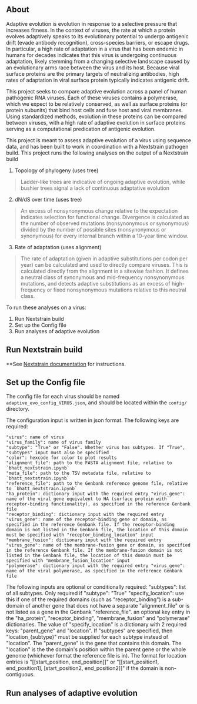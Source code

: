 ## About

Adaptive evolution is evolution in response to a selective pressure that increases fitness. In the context of viruses, the rate at which a protein evolves adaptively speaks to its evolutionary potential to undergo antigenic drift (evade antibody recognition), cross-species barriers, or escape drugs. In particular, a high rate of adaptation in a virus that has been endemic in humans for decades indicates that this virus is undergoing continuous adaptation, likely stemming from a changing selective landscape caused by an evolutionary arms race between the virus and its host. Because viral surface proteins are the primary targets of neutralizing antibodies, high rates of adaptation in viral surface protein typically indicates antigenic drift.

This project seeks to compare adaptive evolution across a panel of human pathogenic RNA viruses. Each of these viruses contains a polymerase, which we expect to be relatively conserved, as well as surface proteins (or protein subunits) that bind host cells and fuse host and viral membranes. Using standardized methods, evolution in these proteins can be compared between viruses, with a high rate of adaptive evolution in surface proteins serving as a computational predication of antigenic evolution. 

This project is meant to assess adaptive evolution of a virus using sequence data, and has been built to work in coordination with a Nextstrain pathogen build. This project runs the following analyses on the output of a Nextstrain build  
1. Topology of phylogeny (uses tree)
> Ladder-like trees are indicative of ongoing adaptive evolution, while bushier trees signal a lack of continuous adaptative evolution
2. dN/dS over time (uses tree)
> An excess of nonsynonymous change relative to the expectation indicates selection for functional change. Divergence is calculated as the number of observed mutations (nonsynonymous or synonymous) divided by the number of possible sites (nonsynonymous or synonymous) for every internal branch within a 10-year time window. 
3. Rate of adaptation (uses alignment)
> The rate of adaptation (given in adaptive substitutions per codon per year) can be calculated and used to directly compare viruses. This is calculated directly from the alignment in a sitewise fashion. It defines a neutral class of synonymous and mid-frequency nonsynonymous mutations, and detects adaptive substitutions as an excess of high-frequency or fixed nonsynonymous mutations relative to this neutral class.


To run these analyses on a virus:
1. Run Nextstrain build
2. Set up the Config file
3. Run analyses of adaptive evolution


## Run Nextstrain build

**See [Nextstrain documentation](https://docs.nextstrain.org/) for instructions.

## Set up the Config file

The config file for each virus should be named `adaptive_evo_config_VIRUS.json`, and should be located within the `config/` directory.

The configuration input is written in json format. The following keys are required: 

	"virus": name of virus
	"virus_family": name of virus family
	"subtype": "True" or "False". Whether virus has subtypes. If "True", "subtypes" input must also be specified
	"color": hexcode for color to plot results
	"alignment_file": path to the FASTA alignment file, relative to `bhatt_nextstrain.ipynb`
	"meta_file": path to the TSV metadata file, relative to `bhatt_nextstrain.ipynb`
	"reference_file": path to the Genbank reference genome file, relative to `bhatt_nextstrain.ipynb`
	"ha_protein": dictionary input with the required entry "virus_gene": name of the viral gene equivalent to HA (surface protein with receptor-binding functionality), as specified in the reference Genbank file
	"receptor_binding": dictionary input with the required entry "virus_gene": name of the receptor-binding gene or domain, as specified in the reference Genbank file. If the receptor-binding domain is not listed in the Genbank file, the location of this domain must be specified with "receptor_binding_location" input
	"membrane_fusion": dictionary input with the required entry "virus_gene": name of the membrane-fusion gene or domain, as specified in the reference Genbank file. If the membrane-fusion domain is not listed in the Genbank file, the location of this domain must be specified with "membrane_fusion_location" input
	"polymerase": dictionary input with the required entry "virus_gene": name of the viral polymerase, as specified in the reference Genbank file

The following inputs are optional or conditionally required:
	"subtypes": list of all subtypes. Only required if "subtype": "True"
	"specify_location": use this if one of the required domains (such as "receptor_binding") is a sub-domain of another gene that does not have a separate "alignment_file" or is not listed as a gene in the Genbank "reference_file". an optional key entry in the "ha_protein", "receptor_binding", "membrane_fusion" and "polymerase" dictionaries. The value of "specify_location" is a dictionary with 2 required keys: "parent_gene" and "location". If "subtypes" are specified, then "location_{subtype}" must be supplied for each subtype instead of "location". The "parent_gene" is the gene that contains this domain. The "location" is the the domain's position within the parent gene or the whole genome (whichever format the reference file is in). The format for location entries is "[[start_position, end_position]]" or "[[start_position1, end_position1], [start_position2, end_position2]]" if the domain is non-contiguous.

## Run analyses of adaptive evolution